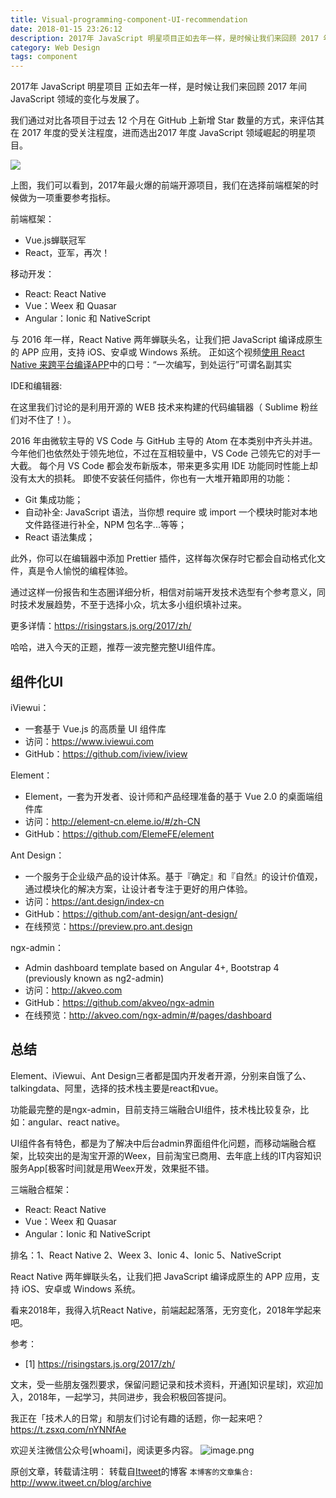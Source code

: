 ```yaml
---
title: Visual-programming-component-UI-recommendation
date: 2018-01-15 23:26:12
description: 2017年 JavaScript 明星项目正如去年一样，是时候让我们来回顾 2017 年间 JavaScript 领域的变化与发展了。
category: Web Design
tags: component
---
```


2017年 JavaScript 明星项目
正如去年一样，是时候让我们来回顾 2017 年间 JavaScript 领域的变化与发展了。

我们通过对比各项目于过去 12 个月在 GitHub 上新增 Star 数量的方式，来评估其在 2017 年度的受关注程度，进而选出2017 年度 JavaScript 领域崛起的明星项目。

![](https://github.com/itweet/labs/raw/master/WebDesign/img/risingstars.png)

上图，我们可以看到，2017年最火爆的前端开源项目，我们在选择前端框架的时候做为一项重要参考指标。

前端框架：

- Vue.js蝉联冠军
- React，亚军，再次！

移动开发：

- React: React Native
- Vue：Weex 和 Quasar
- Angular：Ionic 和 NativeScript

与 2016 年一样，React Native 两年蝉联头名，让我们把 JavaScript 编译成原生的 APP 应用，支持 iOS、安卓或 Windows 系统。
正如这个视频[使用 React Native 来跨平台编译APP](https://www.youtube.com/watch?v=1cI-978DHaA)中的口号：“一次编写，到处运行”可谓名副其实

IDE和编辑器:

在这里我们讨论的是利用开源的 WEB 技术来构建的代码编辑器（ Sublime 粉丝们对不住了！）。

2016 年由微软主导的 VS Code 与 GitHub 主导的 Atom 在本类别中齐头并进。
今年他们也依然处于领先地位，不过在互相较量中，VS Code 己领先它的对手一大截。
每个月 VS Code 都会发布新版本，带来更多实用 IDE 功能同时性能上却没有太大的损耗。
即使不安装任何插件，你也有一大堆开箱即用的功能：

- Git 集成功能；
- 自动补全: JavaScript 语法，当你想 require 或 import 一个模块时能对本地文件路径进行补全，NPM 包名字...等等；
- React 语法集成；

此外，你可以在编辑器中添加 Prettier 插件，这样每次保存时它都会自动格式化文件，真是令人愉悦的编程体验。

通过这样一份报告和生态圈详细分析，相信对前端开发技术选型有个参考意义，同时技术发展趋势，不至于选择小众，坑太多小组织填补过来。

更多详情：https://risingstars.js.org/2017/zh/

哈哈，进入今天的正题，推荐一波完整完整UI组件库。

## 组件化UI

iViewui：

- 一套基于 Vue.js 的高质量 UI 组件库
- 访问：https://www.iviewui.com
- GitHub：https://github.com/iview/iview

Element：

- Element，一套为开发者、设计师和产品经理准备的基于 Vue 2.0 的桌面端组件库
- 访问：http://element-cn.eleme.io/#/zh-CN
- GitHub：https://github.com/ElemeFE/element

Ant Design：

- 一个服务于企业级产品的设计体系。基于『确定』和『自然』的设计价值观，通过模块化的解决方案，让设计者专注于更好的用户体验。
- 访问：https://ant.design/index-cn
- GitHub：https://github.com/ant-design/ant-design/
- 在线预览：https://preview.pro.ant.design

ngx-admin：

- Admin dashboard template based on Angular 4+, Bootstrap 4 (previously known as ng2-admin)
- 访问：http://akveo.com
- GitHub：https://github.com/akveo/ngx-admin
- 在线预览：http://akveo.com/ngx-admin/#/pages/dashboard

## 总结

Element、iViewui、Ant Design三者都是国内开发者开源，分别来自饿了么、talkingdata、阿里，选择的技术栈主要是react和vue。

功能最完整的是ngx-admin，目前支持三端融合UI组件，技术栈比较复杂，比如：angular、react native。

UI组件各有特色，都是为了解决中后台admin界面组件化问题，而移动端融合框架，比较突出的是淘宝开源的Weex，目前淘宝已商用、去年底上线的IT内容知识服务App[极客时间]就是用Weex开发，效果挺不错。

三端融合框架：

- React: React Native
- Vue：Weex 和 Quasar
- Angular：Ionic 和 NativeScript

排名：1、React Native 2、Weex 3、Ionic 4、Ionic 5、NativeScript

React Native 两年蝉联头名，让我们把 JavaScript 编译成原生的 APP 应用，支持 iOS、安卓或 Windows 系统。

看来2018年，我得入坑React Native，前端起起落落，无穷变化，2018年学起来吧。

参考：

- [1] https://risingstars.js.org/2017/zh/

文末，受一些朋友强烈要求，保留问题记录和技术资料，开通[知识星球]，欢迎加入，2018年，一起学习，共同进步，我会积极回答提问。

我正在「技术人的日常」和朋友们讨论有趣的话题，你一起来吧？
https://t.zsxq.com/nYNNfAe

欢迎关注微信公众号[whoami]，阅读更多内容。
![image.png](http://upload-images.jianshu.io/upload_images/9687832-2ff1ee6f489dcff3.png?imageMogr2/auto-orient/strip%7CimageView2/2/w/1240)

原创文章，转载请注明： 转载自[Itweet](http://www.itweet.cn)的博客
`本博客的文章集合:` http://www.itweet.cn/blog/archive